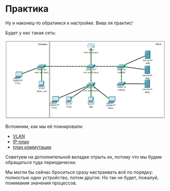 # Практика

Ну и наконец-то обратимся к настройке. Вива ля практис!

Будет у нас такая сеть:

![sdsm net for linkmeup](https://raw.githubusercontent.com/dan4i4ek/mdsm/master/src/0_7fef6_e38b40e0_XL.jpg)

Вспомним, как мы её планировали:

* [VLAN](https://linkmeup.gitbook.io/sdsm/0.-planirovanie/3.-spisok-vlan)
* [IP-план](https://linkmeup.gitbook.io/sdsm/0.-planirovanie/2.-ip-plan)
* [план коммутации](https://linkmeup.gitbook.io/sdsm/0.-planirovanie/4.-plan-podklyucheniya-oborudovaniya-po-portam)

Советуем на дополнительной вкладке отрыть их, потому что мы будем обращаться туда периодически.

Мы могли бы сейчас броситься сразу настраивать всё по порядку: полностью одно устройство, потом другое. Но так не будет, пожалуй, понимания значения процессов.

